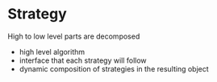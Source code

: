# Strategy

High to low level parts are decomposed

- high level algorithm
- interface that each strategy will follow
- dynamic composition of strategies in the resulting object

